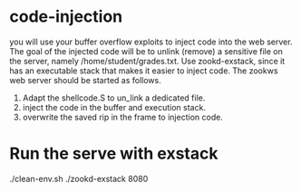 # code-injection

you will use your buffer overflow exploits to inject code into the web server. The goal of the injected code will be to unlink (remove) a sensitive file on the server, namely /home/student/grades.txt. Use zookd-exstack, since it has an executable stack that makes it easier to inject code. The zookws web server should be started as follows.

1. Adapt the shellcode.S to un_link a dedicated file.
2. inject the code in the buffer and execution stack.
3. overwrite the saved rip in the frame to injection code.

# Run the serve with exstack
./clean-env.sh ./zookd-exstack 8080 
